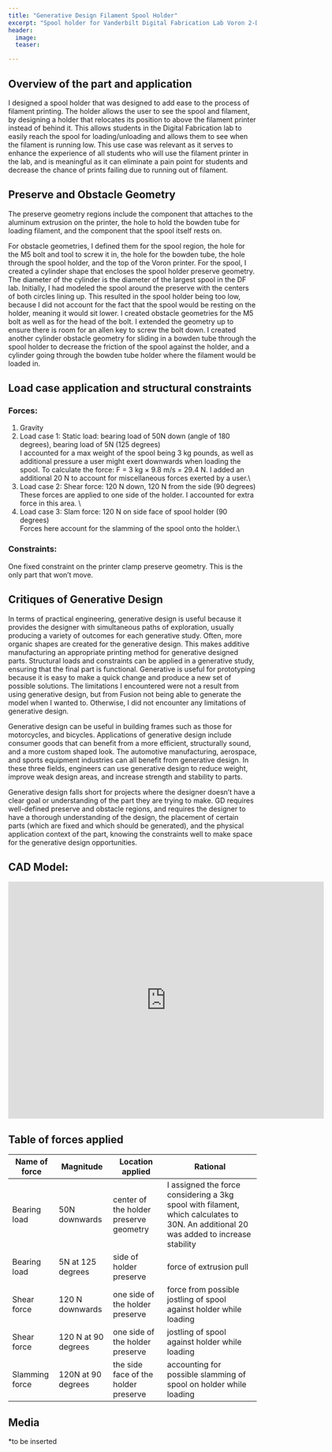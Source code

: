 ```yaml
---
title: "Generative Design Filament Spool Holder"
excerpt: "Spool holder for Vanderbilt Digital Fabrication Lab Voron 2-D Printer" 
header:
  image: 
  teaser: 

---
```

## Overview of the part and application

I designed a spool holder that was designed to add ease to the process of filament printing. The holder allows the user to see the spool and filament, by designing a holder that relocates its position to above the filament printer instead of behind it. This allows students in the Digital Fabrication lab to easily reach the spool for loading/unloading and allows them to see when the filament is running low. This use case was relevant as it serves to enhance the experience of all students who will use the filament printer in the lab, and is meaningful as it can eliminate a pain point for students and decrease the chance of prints failing due to running out of filament. 

## Preserve and Obstacle Geometry

The preserve geometry regions include the component that attaches to the aluminum extrusion on the printer, the hole to hold the bowden tube for loading filament, and the component that the spool itself rests on.

For obstacle geometries, I defined them for the spool region, the hole for the M5 bolt and tool to screw it in, the hole for the bowden tube, the hole through the spool holder, and the top of the Voron printer. For the spool, I created a cylinder shape that encloses the spool holder preserve geometry. The diameter of the cylinder is the diameter of the largest spool in the DF lab. Initially, I had modeled the spool around the preserve with the centers of both circles lining up. This resulted in the spool holder being too low, because I did not account for the fact that the spool would be resting on the holder, meaning it would sit lower. I created obstacle geometries for the M5 bolt as well as for the head of the bolt. I extended the geometry up to ensure there is room for an allen key to screw the bolt down. I created another cylinder obstacle geometry for sliding in a bowden tube through the spool holder to decrease the friction of the spool against the holder, and a cylinder going through the bowden tube holder where the filament would be loaded in.

## Load case application and structural constraints

### Forces:
1. Gravity
2. Load case 1: Static load: bearing load of 50N down (angle of 180 degrees), bearing load of 5N (125 degrees) \
I accounted for a max weight of the spool being 3 kg pounds, as well as additional pressure a user might exert downwards when loading the spool. To calculate the force: F = 3 kg × 9.8 m/s = 29.4 N. I added an additional 20 N to account for miscellaneous forces exerted by a user.\
3. Load case 2: Shear force: 120 N down, 120 N from the side (90 degrees) \
These forces are applied to one side of the holder. I accounted for extra force in this area. \
4. Load case 3: Slam force: 120 N on side face of spool holder (90 degrees) \
Forces here account for the slamming of the spool onto the holder.\

### Constraints:
One fixed constraint on the printer clamp preserve geometry. This is the only part that won’t move.

## Critiques of Generative Design

In terms of practical engineering, generative design is useful because it provides the designer with simultaneous paths of exploration, usually producing a variety of outcomes for each generative study. Often, more organic shapes are created for the generative design. This makes additive manufacturing an appropriate printing method for generative designed parts. Structural loads and constraints can be applied in a generative study, ensuring that the final part is functional. Generative is useful for prototyping because it is easy to make a quick change and produce a new set of possible solutions. The limitations I encountered were not a result from using generative design, but from Fusion not being able to generate the model when I wanted to. Otherwise, I did not encounter any limitations of generative design. 

Generative design can be useful in building frames such as those for motorcycles, and bicycles. Applications of generative design include consumer goods that can benefit from a more efficient, structurally sound, and a more custom shaped look. The automotive manufacturing, aerospace, and sports equipment industries can all benefit from generative design. In these three fields, engineers can use generative design to reduce weight, improve weak design areas, and increase strength and stability to parts. 

Generative design falls short for projects where the designer doesn’t have a clear goal or understanding of the part they are trying to make. GD requires well-defined preserve and obstacle regions, and requires the designer to have a thorough understanding of the design, the placement of certain parts (which are fixed and which should be generated), and the physical application context of the part, knowing the constraints well to make space for the generative design opportunities.

## CAD Model:

<iframe src="https://vanderbilt643.autodesk360.com/shares/public/SH286ddQT78850c0d8a40b5615b415f04d8f?mode=embed" width="640" height="480" allowfullscreen="true" webkitallowfullscreen="true" mozallowfullscreen="true"  frameborder="0"></iframe>


## Table of forces applied

| Name of force | Magnitude | Location applied | Rational |
|-----------|------------| ---------------- | ---------- |
| Bearing load  | 50N downwards | center of the holder preserve geometry | I assigned the force considering a 3kg spool with filament, which calculates to 30N. An additional 20 was added to increase stability |
| Bearing load | 5N at 125 degrees | side of holder preserve | force of extrusion pull |
| Shear force | 120 N downwards | one side of the holder preserve | force from possible jostling of spool against holder while loading |
| Shear force | 120 N at 90 degrees | one side of the holder preserve | jostling of spool against holder while loading |
| Slamming force | 120N at 90 degrees | the side face of the holder preserve | accounting for possible slamming of spool on holder while loading |

## Media

*to be inserted 




